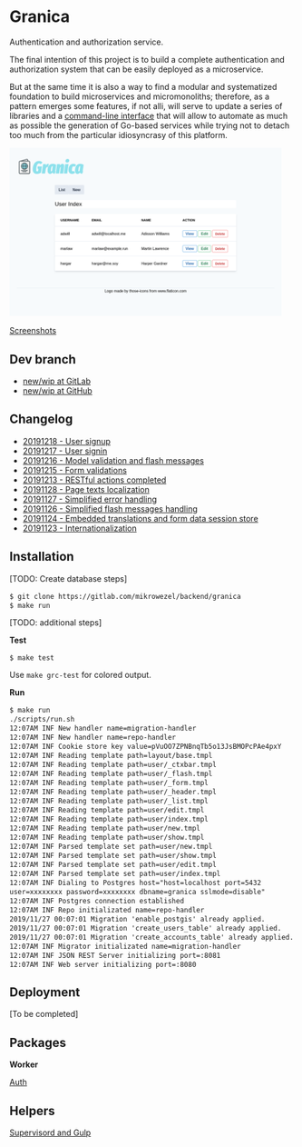# Granica

Authentication and authorization service.

The final intention of this project is to build a complete authentication and authorization system that can be easily deployed as a microservice.

But at the same time it is also a way to find a modular and systematized foundation to build microservices and micromonoliths; therefore, as a pattern emerges some features, if not alli, will serve to update a series of libraries and a [command-line interface](https://gitlab.com/mikrowezel/backend/cli) that will allow to automate as much as possible the generation of Go-based services while trying not to detach too much from the particular idiosyncrasy of this platform.

<img src="docs/img/users_index.png" width="480">

[Screenshots](docs/screenshots.md)

## Dev branch

- [new/wip at GitLab](https://gitlab.com/mikrowezel/backend/granica/tree/new/wip)
- [new/wip at GitHub](https://github.com/adrianpk/granica/tree/new/wip)

## Changelog

- [20191218 - User signup](/docs/changelog.md#20191218)
- [20191217 - User signin](/docs/changelog.md#20191217)
- [20191216 - Model validation and flash messages](/docs/changelog.md#20191216)
- [20191215 - Form validations](/docs/changelog.md#20191215)
- [20191213 - RESTful actions completed](/docs/changelog.md#20191213)
- [20191128 - Page texts localization](/docs/changelog.md#20191128)
- [20191127 - Simplified error handling](/docs/changelog.md#20191127)
- [20191126 - Simplified flash messages handling](/docs/changelog.md#20191126)
- [20191124 - Embedded translations and form data session store](/docs/changelog.md#20191124)
- [20191123 - Internationalization](/docs/changelog.md#20191123)

## Installation

[TODO: Create database steps]

```shell
$ git clone https://gitlab.com/mikrowezel/backend/granica
$ make run
```

[TODO: additional steps]

**Test**

```shell
$ make test
```

Use `make grc-test` for colored output.

**Run**

```shell
$ make run
./scripts/run.sh
12:07AM INF New handler name=migration-handler
12:07AM INF New handler name=repo-handler
12:07AM INF Cookie store key value=pVuOO7ZPNBnqTb5o13JsBMOPcPAe4pxY
12:07AM INF Reading template path=layout/base.tmpl
12:07AM INF Reading template path=user/_ctxbar.tmpl
12:07AM INF Reading template path=user/_flash.tmpl
12:07AM INF Reading template path=user/_form.tmpl
12:07AM INF Reading template path=user/_header.tmpl
12:07AM INF Reading template path=user/_list.tmpl
12:07AM INF Reading template path=user/edit.tmpl
12:07AM INF Reading template path=user/index.tmpl
12:07AM INF Reading template path=user/new.tmpl
12:07AM INF Reading template path=user/show.tmpl
12:07AM INF Parsed template set path=user/new.tmpl
12:07AM INF Parsed template set path=user/show.tmpl
12:07AM INF Parsed template set path=user/edit.tmpl
12:07AM INF Parsed template set path=user/index.tmpl
12:07AM INF Dialing to Postgres host="host=localhost port=5432 user=xxxxxxxx password=xxxxxxxx dbname=granica sslmode=disable"
12:07AM INF Postgres connection established
12:07AM INF Repo initializated name=repo-handler
2019/11/27 00:07:01 Migration 'enable_postgis' already applied.
2019/11/27 00:07:01 Migration 'create_users_table' already applied.
2019/11/27 00:07:01 Migration 'create_accounts_table' already applied.
12:07AM INF Migrator initializated name=migration-handler
12:07AM INF JSON REST Server initializing port=:8081
12:07AM INF Web server initializing port=:8080
```

## Deployment

[To be completed]

## Packages

**Worker**

[Auth](pkg/auth/readme.md)

## Helpers

[Supervisord and Gulp](docs/draft/helpers.md)
